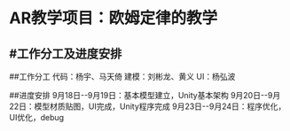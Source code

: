 AR教学项目：欧姆定律的教学
=========================

#工作分工及进度安排
-------------------------

##工作分工
    代码：杨宇、马天倚
    建模：刘彬龙、黄义
    UI：杨弘波

##进度安排
    9月18日--9月19日：基本模型建立，Unity基本架构
    9月20日--9月22日：模型材质贴图，UI完成，Unity程序完成
    9月23日--9月24日：程序优化，UI优化，debug

